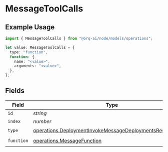 # MessageToolCalls

## Example Usage

```typescript
import { MessageToolCalls } from "@orq-ai/node/models/operations";

let value: MessageToolCalls = {
  type: "function",
  function: {
    name: "<value>",
    arguments: "<value>",
  },
};
```

## Fields

| Field                                                                                                                                  | Type                                                                                                                                   | Required                                                                                                                               | Description                                                                                                                            |
| -------------------------------------------------------------------------------------------------------------------------------------- | -------------------------------------------------------------------------------------------------------------------------------------- | -------------------------------------------------------------------------------------------------------------------------------------- | -------------------------------------------------------------------------------------------------------------------------------------- |
| `id`                                                                                                                                   | *string*                                                                                                                               | :heavy_minus_sign:                                                                                                                     | N/A                                                                                                                                    |
| `index`                                                                                                                                | *number*                                                                                                                               | :heavy_minus_sign:                                                                                                                     | N/A                                                                                                                                    |
| `type`                                                                                                                                 | [operations.DeploymentInvokeMessageDeploymentsResponseType](../../models/operations/deploymentinvokemessagedeploymentsresponsetype.md) | :heavy_check_mark:                                                                                                                     | N/A                                                                                                                                    |
| `function`                                                                                                                             | [operations.MessageFunction](../../models/operations/messagefunction.md)                                                               | :heavy_check_mark:                                                                                                                     | N/A                                                                                                                                    |